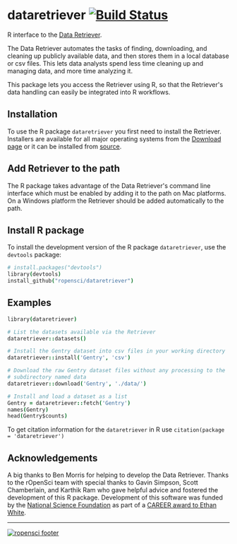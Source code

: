 dataretriever [![Build Status](http://cranlogs.r-pkg.org/badges/grand-total/dataretriever)](http://cran.rstudio.com/web/packages/dataretriever/index.html)
============

R interface to the [Data Retriever](http://data-retriever.org).

The Data Retriever automates the tasks of finding, downloading, and cleaning
up publicly available data, and then stores them in a local database
or csv files. This lets data analysts spend less time cleaning up and managing
data, and more time analyzing it.

This package lets you access the Retriever using R, so that the Retriever's data
handling can easily be integrated into R workflows.

Installation
------------
To use the R package `dataretriever` you first need to install the Retriever.
Installers are available for all major operating systems from the [Download page](http://data-retriever.org/download.html)
or it can be installed from [source](https://github.com/weecology/retriever).

Add Retriever to the path
-------------------------
The R package takes advantage of the Data Retriever's command line interface
which must be enabled by adding it to the path on Mac platforms.
On a Windows platform the Retriever should be added automatically to the path.

Install R package
-----------------

To install the development version of the R package `dataretriever`, use the `devtools` package:

```coffee
# install.packages("devtools")
library(devtools)
install_github("ropensci/dataretriever")
```

Examples
--------
```coffee
library(dataretriever)

# List the datasets available via the Retriever
dataretriever::datasets()

# Install the Gentry dataset into csv files in your working directory
dataretriever::install('Gentry', 'csv')

# Download the raw Gentry dataset files without any processing to the 
# subdirectory named data
dataretriever::download('Gentry', './data/')

# Install and load a dataset as a list
Gentry = dataretriever::fetch('Gentry')
names(Gentry)
head(Gentry$counts)
```

To get citation information for the `dataretriever` in R use `citation(package = 'dataretriever')`

Acknowledgements
----------------
A big thanks to Ben Morris for helping to develop the Data Retriever.
Thanks to the rOpenSci team with special thanks to Gavin Simpson,
Scott Chamberlain, and Karthik Ram who gave helpful advice and fostered
the development of this R package.
Development of this software was funded by the [National Science Foundation](http://nsf.gov/)
as part of a [CAREER award to Ethan White](http://nsf.gov/awardsearch/showAward.do?AwardNumber=0953694).

---
[![ropensci footer](http://ropensci.org/public_images/github_footer.png)](http://ropensci.org)
